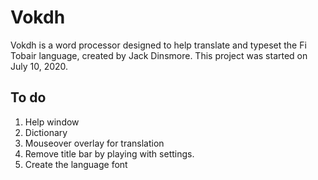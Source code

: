 # Vokdh

Vokdh is a word processor designed to help translate and typeset the Fi Tobair language, created by Jack Dinsmore. This project was started on July 10, 2020.

## To do

1. Help window
1. Dictionary
1. Mouseover overlay for translation
1. Remove title bar by playing with settings.
1. Create the language font